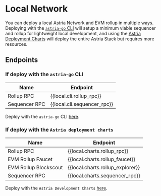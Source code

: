 <!-- markdownlint-disable MD041 MD033 -->

<script setup>
import { siteConfig } from '../config.js'

const local = siteConfig.local
</script>

# Local Network

You can deploy a local Astria Network and EVM rollup in multiple ways. Deploying
with the [`astria-go` CLI](../tutorials/run-local-rollup-and-sequencer.md) will
setup a minimum viable sequencer and rollup for lightweight local development,
and using the [Astria Deployment Charts](../developer/deployment-charts.md)
will deploy the entire Astria Stack but requires more resources.

## Endpoints

### If deploy with the `astria-go` CLI

| Name | Endpoint |
| --- | --- |
| Rollup RPC | <a :href="local.cli.rollup_rpc" target="_blank" rel="noopener noreferrer">{{local.cli.rollup_rpc}}</a>  |
| Sequencer RPC | <a :href="local.cli.sequencer_rpc" target="_blank" rel="noopener noreferrer">{{local.cli.sequencer_rpc}}</a> |

Deploy with the `astria-go` CLI [here](../tutorials/run-local-rollup-and-sequencer.md).

### If deploy with the `Astria deployment charts`

| Name | Endpoint |
| --- | --- |
| Rollup RPC | <a :href="local.charts.rollup_rpc" target="_blank" rel="noopener noreferrer">{{local.charts.rollup_rpc}}</a> |
| EVM Rollup Faucet | <a :href="local.charts.rollup_faucet" target="_blank" rel="noopener noreferrer">{{local.charts.rollup_faucet}}</a> |
| EVM Rollup Blockscout | <a :href="local.charts.rollup_explorer" target="_blank" rel="noopener noreferrer">{{local.charts.rollup_explorer}}</a> |
| Sequencer RPC | <a :href="local.charts.sequencer_rpc" target="_blank" rel="noopener noreferrer">{{local.charts.sequencer_rpc}}</a> |

Deploy with the `Astria Development Charts` [here](../developer/deployment-charts.md).
